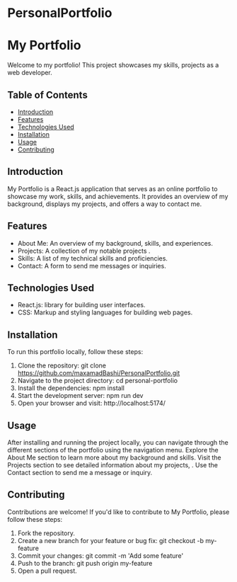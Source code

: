 # PersonalPortfolio
# My Portfolio
Welcome to my portfolio! This project showcases my skills, projects as a web developer.


## Table of Contents
- [Introduction](#introduction)
- [Features](#features)
- [Technologies Used](#technologies-used)
- [Installation](#installation)
- [Usage](#usage)
- [Contributing](#contributing)

## Introduction
My Portfolio is a React.js application that serves as an online portfolio to showcase my work, skills, and achievements. It provides an overview of my background, displays my projects, and offers a way to contact me.

## Features
- About Me: An overview of my background, skills, and experiences.
- Projects: A collection of my notable projects .
- Skills: A list of my technical skills and proficiencies.
- Contact: A form to send me messages or inquiries.

## Technologies Used
- React.js:  library for building user interfaces.
- CSS: Markup and styling languages for building web pages.


## Installation
To run this portfolio locally, follow these steps:

1. Clone the repository: git clone https://github.com/maxamadBashi/PersonalPortfolio.git
2. Navigate to the project directory: cd personal-portfolio
3. Install the dependencies: npm install
4. Start the development server: npm run dev
5. Open your browser and visit: http://localhost:5174/

## Usage
After installing and running the project locally, you can navigate through the different sections of the portfolio using the navigation menu. Explore the About Me section to learn more about my background and skills. Visit the Projects section to see detailed information about my projects, . Use the Contact section to send me a message or inquiry.

## Contributing
Contributions are welcome! If you'd like to contribute to My Portfolio, please follow these steps:

1. Fork the repository.
2. Create a new branch for your feature or bug fix: git checkout -b my-feature
3. Commit your changes: git commit -m 'Add some feature'
4. Push to the branch: git push origin my-feature
5. Open a pull request.
